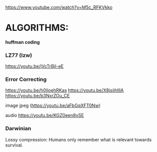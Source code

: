 

https://www.youtube.com/watch?v=M5c_RFKVkko

# ALGORITHMS:
#### huffman coding

### LZ77 (lzw)
https://youtu.be/jVcTrBjI-eE

### Error Correcting
 https://youtu.be/h0jloehRKas
 https://youtu.be/X8jsijhllIA
 https://youtu.be/b3NxrZOu_CE

image
jpeg (https://youtu.be/aFbGqXFT0Nw)

audio
https://youtu.be/KGZ0een8vSE



### Darwinian
Lossy compression: Humans only remember what is relevant towards survival.

